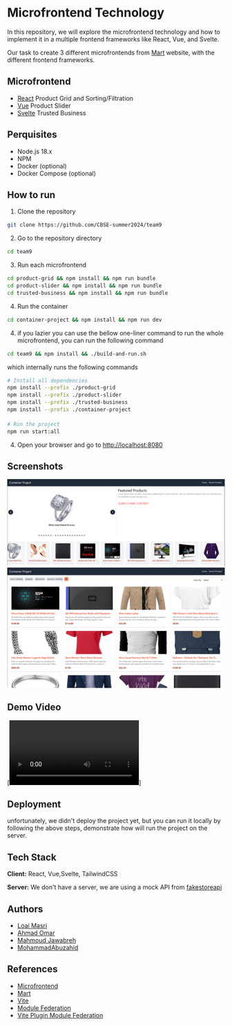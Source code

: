 # Microfrontend Technology

In this repository, we will explore the microfrontend technology and how to implement it in a multiple frontend frameworks like React, Vue, and Svelte.

Our task to create 3 different microfrontends from [Mart](mart.ps) website, with the different frontend frameworks.

## Microfrontend

- [React](./react) Product Grid and Sorting/Filtration
- [Vue](./vue) Product Slider
- [Svelte](./svelte) Trusted Business

## Perquisites

- Node.js 18.x
- NPM
- Docker (optional)
- Docker Compose (optional)

## How to run

1. Clone the repository

```bash
git clone https://github.com/CBSE-summer2024/team9
```

2. Go to the repository directory

```bash
cd team9
```

3. Run each microfrontend

```bash
cd product-grid && npm install && npm run bundle
cd product-slider && npm install && npm run bundle
cd trusted-business && npm install && npm run bundle
```

4. Run the container

```bash
cd container-project && npm install && npm run dev
```

4. if you lazier you can use the bellow one-liner command to run the whole microfrontend, you can run the following command

```bash
cd team9 && npm install && ./build-and-run.sh
```

which internally runs the following commands

```bash
# Install all dependencies
npm install --prefix ./product-grid
npm install --prefix ./product-slider
npm install --prefix ./trusted-business
npm install --prefix ./container-project

# Run the project
npm run start:all
```

4. Open your browser and go to [http://localhost:8080](http://localhost:8080)

## Screenshots

![Main Page](./screenshots/mainPage.png)
![Product Grid](./screenshots/productGrid.png)

## Demo Video

[![Demo Video](./screenshots/video1121247955.mp4)]

## Deployment

unfortunately, we didn't deploy the project yet, but you can run it locally by following the above steps, demonstrate how will run the project on the server.

## Tech Stack

**Client:** React, Vue,Svelte, TailwindCSS

**Server:** We don't have a server, we are using a mock API from [fakestoreapi](https://fakestoreapi.com/products)

## Authors

- [Loai Masri](https://github.com/LoaiMasri1)
- [Ahmad Omar](https://github.com/AhmadOmar1)
- [Mahmoud Jawabreh](https://github.com/Mahmoud-Jawabreh)
- [MohammadAbuzahid](https://github.com/MohammadAbuzahid)

## References

- [Microfrontend](https://micro-frontends.org/)
- [Mart](https://mart.ps)
- [Vite](https://vitejs.dev/)
- [Module Federation](https://webpack.js.org/concepts/module-federation/)
- [Vite Plugin Module Federation](https://github.com/originjs/vite-plugin-federation)
